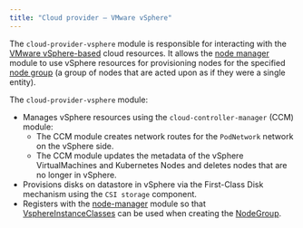 ```yaml
---
title: "Cloud provider — VMware vSphere"
---
```


The `cloud-provider-vsphere` module is responsible for interacting with the [VMware vSphere-based](https://www.vmware.com/products/vsphere.html) cloud resources. It allows the [node manager](../../modules/040-node-manager/) module to use vSphere resources for provisioning nodes for the specified [node group](../../modules/040-node-manager/cr.html#nodegroup) (a group of nodes that are acted upon as if they were a single entity).

The `cloud-provider-vsphere` module:
- Manages vSphere resources using the `cloud-controller-manager` (CCM) module:
    * The CCM module creates network routes for the `PodNetwork` network on the vSphere side.
    * The CCM module updates the metadata of the vSphere VirtualMachines and Kubernetes Nodes and deletes nodes that are no longer in vSphere.
- Provisions disks on datastore in vSphere via the First-Class Disk mechanism using the `CSI storage` component.
- Registers with the [node-manager](../../modules/040-node-manager/) module so that [VsphereInstanceClasses](cr.html#vsphereinstanceclass) can be used when creating the [NodeGroup](../../modules/040-node-manager/cr.html#nodegroup).
